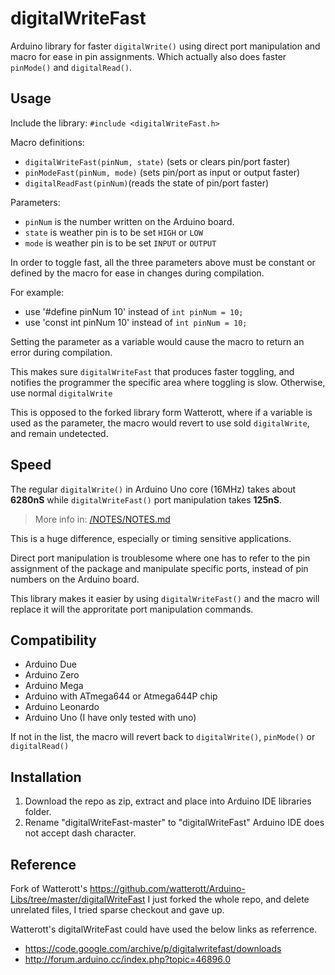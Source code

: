 # digitalWriteFast
Arduino library for faster `digitalWrite()` using direct port manipulation and macro for ease in pin assignments. 
Which actually also does faster `pinMode()` and `digitalRead()`.

## Usage
Include the library:
`#include <digitalWriteFast.h>`

Macro definitions:
* `digitalWriteFast(pinNum, state)` (sets or clears pin/port faster) 
* `pinModeFast(pinNum, mode)` (sets pin/port as input or output faster)
* `digitalReadFast(pinNum)`(reads the state of pin/port faster) 

Parameters:
* `pinNum` is the number written on the Arduino board.
* `state` is weather pin is to be set `HIGH` or `LOW`
* `mode` is weather pin is to be set `INPUT` or `OUTPUT`

In order to toggle fast, all the three parameters above must be constant or defined by the macro for ease in changes during compilation.

For example: 
* use '#define pinNum 10' instead of `int pinNum = 10;`
* use 'const int pinNum 10' instead of `int pinNum = 10;`

Setting the parameter as a variable would cause the macro to return an error during compilation.

This makes sure `digitalWriteFast` that produces faster toggling, and notifies the programmer the specific area where toggling is slow. Otherwise, use normal `digitalWrite`

This is opposed to the forked library form Watterott, where if a variable is used as the parameter, the macro would revert to use sold `digitalWrite`, and remain undetected.


## Speed

The regular `digitalWrite()` in Arduino Uno core (16MHz) takes about **6280nS** while `digitalWriteFast()` port manipulation takes **125nS**.
> More info in: [/NOTES/NOTES.md](/NOTES/NOTES.md)

This is a huge difference, especially or timing sensitive applications.

Direct port manipulation is troublesome where one has to refer to the pin assignment of the package and manipulate specific ports, instead of pin numbers on the Arduino board.

This library makes it easier by using `digitalWriteFast()` and the macro will replace it will the approritate port manipulation commands.

## Compatibility
* Arduino Due
* Arduino Zero
* Arduino Mega
* Arduino with ATmega644 or Atmega644P chip
* Arduino Leonardo
* Arduino Uno (I have only tested with uno)

If not in the list, the macro will revert back to  `digitalWrite()`, `pinMode()` or `digitalRead()`

## Installation
1. Download the repo as zip, extract and place into Arduino IDE libraries folder.
2. Rename "digitalWriteFast-master" to "digitalWriteFast" Arduino IDE does not accept dash character.


## Reference
Fork of Watterott's https://github.com/watterott/Arduino-Libs/tree/master/digitalWriteFast
I just forked the whole repo, and delete unrelated files, I tried sparse checkout and gave up.

Watterott's digitalWriteFast could have used the below links as referrence.
* https://code.google.com/archive/p/digitalwritefast/downloads 
* http://forum.arduino.cc/index.php?topic=46896.0
